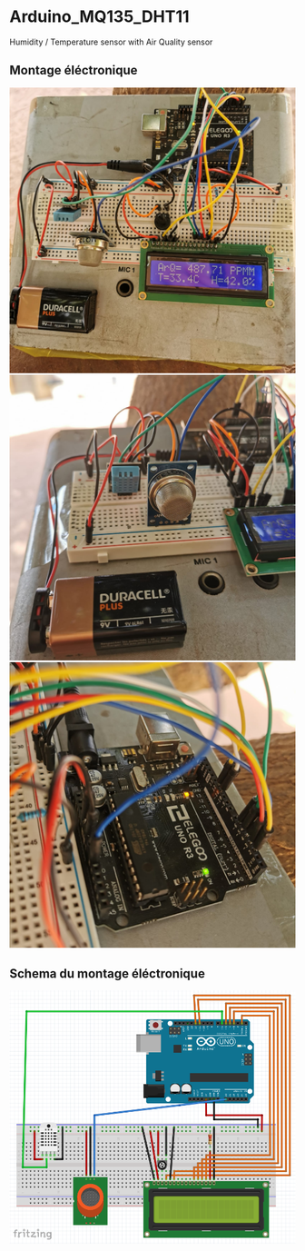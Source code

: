 # Arduino_MQ135_DHT11
Humidity / Temperature sensor with Air Quality sensor
<h2>Montage éléctronique</h2>
<img src="images/image3.jpeg" width = "700">
<img src="images/image2.jpeg" width = "700">
<img src="images/image1.jpeg" width = "700">
<h2>Schema du montage éléctronique</h2>
<img src="/schema_MQ135_DHT11.png" width = "700">

